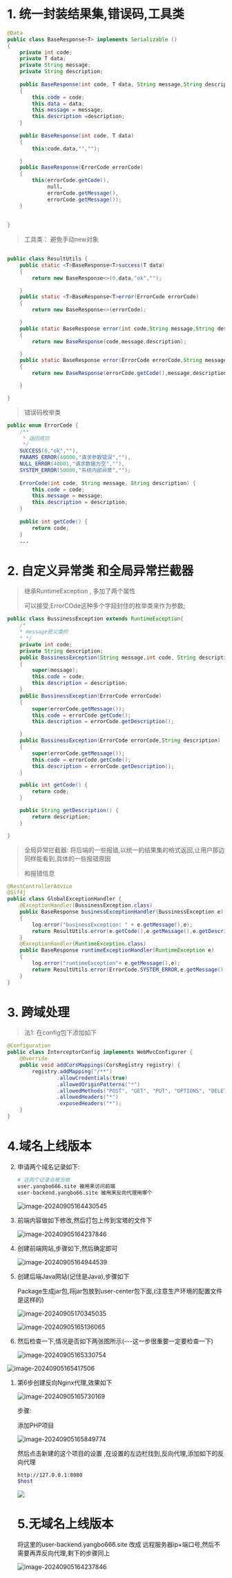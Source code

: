 



# 1. 统一封装结果集,错误码,工具类

```java
@Data
public class BaseResponse<T> implements Serializable ()
{
    private int code;
    private T data;
    private String message;
    private String description;
    
    public BaseResponse(int code, T data, String message,String description)
    {
        this.code = code;
        this.data = data;
        this.message = message;
        this.description =description;
    }
    
    public BaseResponse(int code, T data)
    {
        this(code,data,"","");

    }
    public BaseResponse(ErrorCode errorCode)
    {
        this(errorCode.getCode(),
             null，
             errorCode.getMessage(),
             errorCode.getMessage());
    }
    
    
}
```

> 工具类： 避免手动new对象

```java
    
public class ResultUtils {
    public static <T>BaseResponse<T>success(T data)
    {
        return new BaseResponse<>(0,data,"ok","");

    }
    public static <T>BaseResponse<T>error(ErrorCode errorCode)
    {
        return new BaseResponse<>(errorCode);

    }
    public static BaseResponse error(int code,String message,String description)
    {
        return new BaseResponse(code,message,description);

    }
    public static BaseResponse error(ErrorCode errorCode,String message,String description)
    {
        return new BaseResponse(errorCode.getCode(),message,description);

    }

}
```

> 错误码枚举类

```Java
public enum ErrorCode {
    /**
     * 返回成功
     */
    SUCCESS(0,"ok",""),
    PARAMS_ERROR(40000,"请求参数错误",""),
    NULL_ERROR(40001,"请求数据为空",""),
    SYSTEM_ERROR(50000,"系统内部异常","");
    
    ErrorCode(int code, String message, String description) {     
        this.code = code;
        this.message = message;
        this.description = description;
    }
    
    public int getCode() {
        return code;
    }
    ...
```



# 2. 自定义异常类 和全局异常拦截器

> 继承RuntimeException , 多加了两个属性
>
> 可以接受,ErrorCOde这种多个字段封住的枚举类来作为参数;

```Java
public class BussinessException extends RuntimeException{
    /*
    * message是父类的
    * */
    private int code;
    private String description;
    public BussinessException(String message,int code, String description)
    {
        super(message);
        this.code = code;
        this.description = description;
    }
    public BussinessException(ErrorCode errorCode)
    {
        super(errorCode.getMessage());
        this.code = errorCode.getCode();
        this.description = errorCode.getDescription();

    }
    public BussinessException(ErrorCode errorCode,String description)
    {
        super(errorCode.getMessage());
        this.code = errorCode.getCode();
        this.description = errorCode.getDescription();
    }

    public int getCode() {
        return code;
    }

    public String getDescription() {
        return description;
    }

}
```

> 全局异常拦截器: 将后端的一些报错,以统一的结果集的格式返回,让用户那边同样能看到,具体的一些报错原因
>
> 和报错信息

```Java
@RestControllerAdvice
@Slf4j
public class GlobalExceptionHandler {
    @ExceptionHandler(BussinessException.class)
    public BaseResponse businessExceptionHandler(BussinessException e)
    {
        log.error("businessException: " + e.getMessage(),e);
        return ResultUtils.error(e.getCode(),e.getMessage(),e.getDescription());
    }
    @ExceptionHandler(RuntimeException.class)
    public BaseResponse runtimeExceptionHandler(RuntimeException e)
    {
        log.error("runtimeException"+ e.getMessage(),e);
        return ResultUtils.error(ErrorCode.SYSTEM_ERROR,e.getMessage(),"");
    }
}
```

# 3. 跨域处理

> 法1: 在config包下添加如下

```Java
@Configuration
public class InterceptorConfig implements WebMvcConfigurer {
    @Override
    public void addCorsMappings(CorsRegistry registry) {
        registry.addMapping("/**")
                .allowCredentials(true)
                .allowedOriginPatterns("*")
                .allowedMethods("POST", "GET", "PUT", "OPTIONS", "DELETE")
                .allowedHeaders("*")
                .exposedHeaders("*");
    }
}
```



# 4.域名上线版本

2. 申请两个域名记录如下:

   

   ```bash
   # 这两个记录会被当做
   user.yangbo666.site 被用来访问前端
   user-backend.yangbo66.site 被用来反向代理用哪个
   ```

   

   ![image-20240905164430545](README.assets/image-20240905164430545.png)

3. 前端内容做如下修改,然后打包上传到宝塔的文件下

   ![image-20240905164237846](README.assets/image-20240905164237846.png)

4. 创建前端网站,步骤如下,然后确定即可

   ![image-20240905164944539](README.assets/image-20240905164944539.png)

5. 创建后端Java网站(记住是Java),步骤如下

   Package生成jar包,将jar包放到user-center包下面,(注意生产环境的配置文件是这样的)

   ![image-20240905170345035](README.assets/image-20240905170345035.png)

   ![image-20240905165136065](README.assets/image-20240905165136065.png)

6. 然后检查一下,情况是否如下两张图所示(---这一步很重要一定要检查一下)

   ![image-20240905165330754](README.assets/image-20240905165330754.png)

![image-20240905165417506](README.assets/image-20240905165417506.png)

1. 第6步创建反向Nginx代理,效果如下

   ![image-20240905165730169](README.assets/image-20240905165730169.png)

   步骤: 

   添加PHP项目

   ![image-20240905165849774](README.assets/image-20240905165849774.png)

   然后点击新建的这个项目的设置 ,在设置的左边栏找到,反向代理,添加如下的反向代理

   ```bash
   http://127.0.0.1:8080
   $host
   ```

   

   ![](README.assets/image-20240905165841527.png)

   # 5.无域名上线版本

   将这里的user-backend.yangbo666.site 改成 远程服务器ip+端口号,然后不需要再弄反向代理,剩下的步骤同上

   ![image-20240905164237846](file://D:/jdk8/user_center_backend/README.assets/image-20240905164237846.png?lastModify=1725527011)